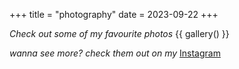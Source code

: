 +++
title = "photography"
date = 2023-09-22
+++

_Check out some of my favourite photos_
{{ gallery() }}

_wanna see more? check them out on my_
<a href="https://github.com/jailbreakerVC/jailbreakervc.github.io"
      >Instagram
</a>
